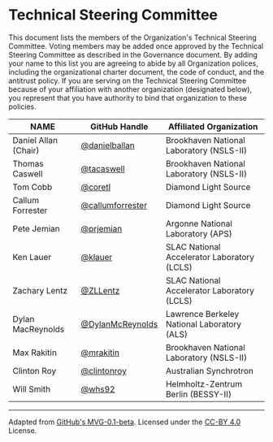# Technical Steering Committee

This document lists the members of the Organization's Technical Steering
Committee. Voting members may be added once approved by the Technical Steering
Committee as described in the Governance document. By adding your name to this
list you are agreeing to abide by all Organization polices, including the
organizational charter document, the code of conduct, and the antitrust policy.
If you are serving on the Technical Steering Committee because of your
affiliation with another organization (designated below), you represent that
you have authority to bind that organization to these policies.

| **NAME** | **GitHub Handle** | **Affiliated Organization** |
| --- | --- | --- |
| Daniel Allan (Chair) | [@danielballan](https://github.com/danielballan) | Brookhaven National Laboratory (NSLS-II)
| Thomas Caswell | [@tacaswell](https://github.com/tacaswell) | Brookhaven National Laboratory (NSLS-II)
| Tom Cobb | [@coretl](https://github.com/coretl) | Diamond Light Source
| Callum Forrester | [@callumforrester](https://github.com/callumforrester) | Diamond Light Source
| Pete Jemian | [@prjemian](https://github.com/prjemian) | Argonne National Laboratory (APS)
| Ken Lauer | [@klauer](https://github.com/klauer) | SLAC National Accelerator Laboratory (LCLS)
| Zachary Lentz | [@ZLLentz](https://github.com/ZLLentz) | SLAC National Accelerator Laboratory (LCLS)
| Dylan MacReynolds | [@DylanMcReynolds](https://github.com/DylanMcReynolds) | Lawrence Berkeley National Laboratory (ALS)
| Max Rakitin | [@mrakitin](https://github.com/mrakitin) | Brookhaven National Laboratory (NSLS-II)
| Clinton Roy | [@clintonroy](https://github.com/clintonroy) | Australian Synchrotron
| Will Smith | [@whs92](https://github.com/whs92) | Helmholtz-Zentrum Berlin (BESSY-II)

---
Adapted from [GitHub's MVG-0.1-beta](https://github.com/github/MVG). Licensed
under the [CC-BY 4.0](https://creativecommons.org/licenses/by-sa/4.0/) License.
